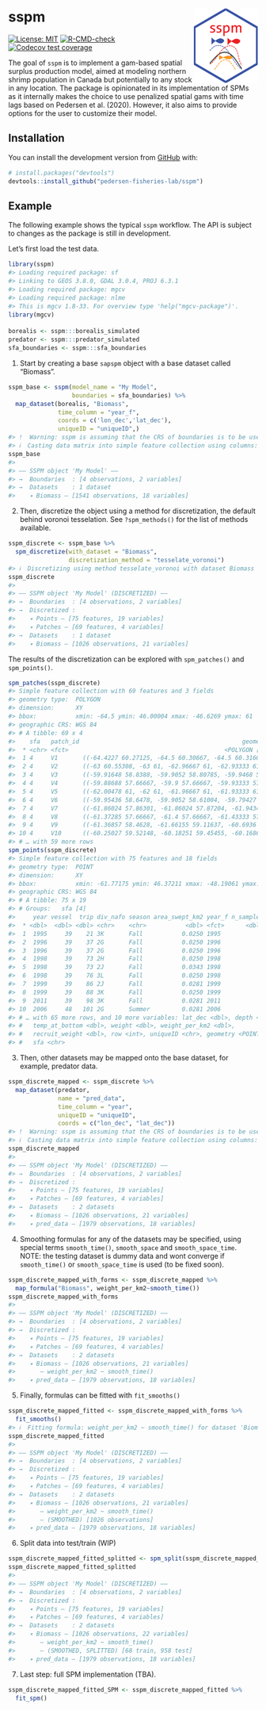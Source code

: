 
<!-- README.md is generated from README.Rmd. Please edit that file -->

# sspm <img src='man/figures/logo.png' align="right" height="150" />

<!-- badges: start -->

[![License:
MIT](https://img.shields.io/badge/License-MIT-yellow.svg)](https://opensource.org/licenses/MIT/)
[![R-CMD-check](https://github.com/pedersen-fisheries-lab/sspm/workflows/R-CMD-check/badge.svg)](https://github.com/pedersen-fisheries-lab/sspm/actions)
[![Codecov test
coverage](https://codecov.io/gh/pedersen-fisheries-lab/sspm/branch/main/graph/badge.svg)](https://codecov.io/gh/pedersen-fisheries-lab/sspm?branch=main)
<!-- [![Downloads](https://cranlogs.r-pkg.org/badges/sspm?color=brightgreen)](https://CRAN.R-project.org/package=sspm/)
[![Latest Release](https://img.shields.io/github/v/release/pedersen-fisheries-lab/sspm?label=Latest%20Release)](https://github.com/pedersen-fisheries-lab/sspm/releases/latest)
[![CRAN Version](https://img.shields.io/cran/v/sspm?label=CRAN%20Version)](https://CRAN.R-project.org/package=sspm)
[![GitHub Version](https://img.shields.io/github/r-package/v/pedersen-fisheries-lab/sspm?label=GitHub%20Version)](https://github.com/pedersen-fisheries-lab/sspm/blob/dev/DESCRIPTION) -->
<!-- badges: end -->

The goal of `sspm` is to implement a gam-based spatial surplus
production model, aimed at modeling northern shrimp population in Canada
but potentially to any stock in any location. The package is opinionated
in its implementation of SPMs as it internally makes the choice to use
penalized spatial gams with time lags based on Pedersen et al. (2020).
However, it also aims to provide options for the user to customize their
model.

## Installation

<!-- You can install the released version of sspm from [CRAN](https://CRAN.R-project.org) with: -->
<!-- ``` r -->
<!-- install.packages("sspm") -->
<!-- ``` -->

You can install the development version from
[GitHub](https://github.com/) with:

``` r
# install.packages("devtools")
devtools::install_github("pedersen-fisheries-lab/sspm")
```

## Example

The following example shows the typical `sspm` workflow. The API is
subject to changes as the package is still in development.

Let’s first load the test data.

``` r
library(sspm)
#> Loading required package: sf
#> Linking to GEOS 3.8.0, GDAL 3.0.4, PROJ 6.3.1
#> Loading required package: mgcv
#> Loading required package: nlme
#> This is mgcv 1.8-33. For overview type 'help("mgcv-package")'.
library(mgcv)

borealis <- sspm:::borealis_simulated
predator <- sspm:::predator_simulated
sfa_boundaries <- sspm:::sfa_boundaries
```

1.  Start by creating a base `sapspm` object with a base dataset called
    “Biomass”.

``` r
sspm_base <- sspm(model_name = "My Model",
                  boundaries = sfa_boundaries) %>% 
  map_dataset(borealis, "Biomass",
              time_column = "year_f",
              coords = c('lon_dec','lat_dec'),
              uniqueID = "uniqueID",)
#> !  Warning: sspm is assuming that the CRS of boundaries is to be used for casting
#> ℹ  Casting data matrix into simple feature collection using columns: lon_dec, lat_dec
sspm_base
#> 
#> ‒‒ SSPM object 'My Model' ‒‒
#> →  Boundaries  : [4 observations, 2 variables]
#> →  Datasets    : 1 dataset
#>    ٭ Biomass — [1541 observations, 18 variables]
```

2.  Then, discretize the object using a method for discretization, the
    default behind voronoi tesselation. See `?spm_methods()` for the
    list of methods available.

``` r
sspm_discrete <- sspm_base %>%
  spm_discretize(with_dataset = "Biomass", 
                 discretization_method = "tesselate_voronoi")
#> ℹ  Discretizing using method tesselate_voronoi with dataset Biomass
sspm_discrete
#> 
#> ‒‒ SSPM object 'My Model' (DISCRETIZED) ‒‒
#> →  Boundaries  : [4 observations, 2 variables]
#> →  Discretized : 
#>    ٭ Points — [75 features, 19 variables]
#>    ٭ Patches — [69 features, 4 variables]
#> →  Datasets    : 1 dataset
#>    ٭ Biomass — [1026 observations, 21 variables]
```

The results of the discretization can be explored with `spm_patches()`
and `spm_points()`.

``` r
spm_patches(sspm_discrete)
#> Simple feature collection with 69 features and 3 fields
#> geometry type:  POLYGON
#> dimension:      XY
#> bbox:           xmin: -64.5 ymin: 46.00004 xmax: -46.6269 ymax: 61
#> geographic CRS: WGS 84
#> # A tibble: 69 x 4
#>    sfa   patch_id                                              geometry area_km2
#>  * <chr> <fct>                                            <POLYGON [°]>    <dbl>
#>  1 4     V1       ((-64.4227 60.27125, -64.5 60.30667, -64.5 60.31667,…   20236.
#>  2 4     V2       ((-63 60.55308, -63 61, -62.96667 61, -62.93333 61, …   14675.
#>  3 4     V3       ((-59.91648 58.8388, -59.9052 58.80785, -59.9468 58.…    4127.
#>  4 4     V4       ((-59.88688 57.66667, -59.9 57.66667, -59.93333 57.6…    2742.
#>  5 4     V5       ((-62.00478 61, -62 61, -61.96667 61, -61.93333 61, …    5560.
#>  6 4     V6       ((-59.95436 58.6478, -59.9052 58.61004, -59.79427 58…    1515.
#>  7 4     V7       ((-61.86024 57.86301, -61.86024 57.87204, -61.94343 …    3819.
#>  8 4     V8       ((-61.37285 57.66667, -61.4 57.66667, -61.43333 57.6…    4376.
#>  9 4     V9       ((-61.36857 58.4628, -61.66155 59.11637, -60.6936 58…    2702.
#> 10 4     V10      ((-60.25027 59.52148, -60.18251 59.45455, -60.16864 …    2445.
#> # … with 59 more rows
spm_points(sspm_discrete)
#> Simple feature collection with 75 features and 18 fields
#> geometry type:  POINT
#> dimension:      XY
#> bbox:           xmin: -61.77175 ymin: 46.37211 xmax: -48.19061 ymax: 59.70288
#> geographic CRS: WGS 84
#> # A tibble: 75 x 19
#> # Groups:   sfa [4]
#>     year vessel  trip div_nafo season area_swept_km2 year_f n_samples lon_dec
#>  * <dbl>  <dbl> <dbl> <chr>    <chr>           <dbl> <fct>      <dbl>   <dbl>
#>  1  1995     39    21 3K       Fall           0.0250 1995           5   -56.4
#>  2  1996     39    37 2G       Fall           0.0250 1996           5   -53.0
#>  3  1996     39    37 2G       Fall           0.0250 1996           5   -61.8
#>  4  1998     39    73 2H       Fall           0.0250 1998           5   -56.1
#>  5  1998     39    73 2J       Fall           0.0343 1998           5   -53.2
#>  6  1998     39    76 3L       Fall           0.0250 1998           5   -53.7
#>  7  1999     39    86 2J       Fall           0.0281 1999           5   -57.8
#>  8  1999     39    88 3K       Fall           0.0250 1999           5   -53.6
#>  9  2011     39    98 3K       Fall           0.0281 2011           5   -61.2
#> 10  2006     48   101 2G       Summer         0.0281 2006           5   -56.1
#> # … with 65 more rows, and 10 more variables: lat_dec <dbl>, depth <dbl>,
#> #   temp_at_bottom <dbl>, weight <dbl>, weight_per_km2 <dbl>,
#> #   recruit_weight <dbl>, row <int>, uniqueID <chr>, geometry <POINT [°]>,
#> #   sfa <chr>
```

3.  Then, other datasets may be mapped onto the base dataset, for
    example, predator data.

``` r
sspm_discrete_mapped <- sspm_discrete %>%
  map_dataset(predator,
              name = "pred_data",
              time_column = "year",
              uniqueID = "uniqueID",
              coords = c("lon_dec", "lat_dec"))
#> !  Warning: sspm is assuming that the CRS of boundaries is to be used for casting
#> ℹ  Casting data matrix into simple feature collection using columns: lon_dec, lat_dec
sspm_discrete_mapped
#> 
#> ‒‒ SSPM object 'My Model' (DISCRETIZED) ‒‒
#> →  Boundaries  : [4 observations, 2 variables]
#> →  Discretized : 
#>    ٭ Points — [75 features, 19 variables]
#>    ٭ Patches — [69 features, 4 variables]
#> →  Datasets    : 2 datasets
#>    ٭ Biomass — [1026 observations, 21 variables]
#>    ٭ pred_data — [1979 observations, 18 variables]
```

4.  Smoothing formulas for any of the datasets may be specified, using
    special terms `smooth_time()`, `smooth_space` and
    `smooth_space_time`. NOTE: the testing dataset is dummy data and
    wont converge if `smooth_time()` or `smooth_space_time` is used (to
    be fixed soon).

``` r
sspm_discrete_mapped_with_forms <- sspm_discrete_mapped %>%
  map_formula("Biomass", weight_per_km2~smooth_time())
sspm_discrete_mapped_with_forms
#> 
#> ‒‒ SSPM object 'My Model' (DISCRETIZED) ‒‒
#> →  Boundaries  : [4 observations, 2 variables]
#> →  Discretized : 
#>    ٭ Points — [75 features, 19 variables]
#>    ٭ Patches — [69 features, 4 variables]
#> →  Datasets    : 2 datasets
#>    ٭ Biomass — [1026 observations, 21 variables]
#>       – weight_per_km2 ~ smooth_time()
#>    ٭ pred_data — [1979 observations, 18 variables]
```

5.  Finally, formulas can be fitted with `fit_smooths()`

``` r
sspm_discrete_mapped_fitted <- sspm_discrete_mapped_with_forms %>%
  fit_smooths()
#> ℹ  Fitting formula: weight_per_km2 ~ smooth_time() for dataset 'Biomass'
sspm_discrete_mapped_fitted
#> 
#> ‒‒ SSPM object 'My Model' (DISCRETIZED) ‒‒
#> →  Boundaries  : [4 observations, 2 variables]
#> →  Discretized : 
#>    ٭ Points — [75 features, 19 variables]
#>    ٭ Patches — [69 features, 4 variables]
#> →  Datasets    : 2 datasets
#>    ٭ Biomass — [1026 observations, 21 variables]
#>       – weight_per_km2 ~ smooth_time()
#>       – (SMOOTHED) [1026 observations]
#>    ٭ pred_data — [1979 observations, 18 variables]
```

6.  Split data into test/train (WIP)

``` r
sspm_discrete_mapped_fitted_splitted <- spm_split(sspm_discrete_mapped_fitted, "Biomass", year %in% c(1996, 1997))
sspm_discrete_mapped_fitted_splitted
#> 
#> ‒‒ SSPM object 'My Model' (DISCRETIZED) ‒‒
#> →  Boundaries  : [4 observations, 2 variables]
#> →  Discretized : 
#>    ٭ Points — [75 features, 19 variables]
#>    ٭ Patches — [69 features, 4 variables]
#> →  Datasets    : 2 datasets
#>    ٭ Biomass — [1026 observations, 22 variables]
#>       – weight_per_km2 ~ smooth_time()
#>       – (SMOOTHED, SPLITTED) [68 train, 958 test]
#>    ٭ pred_data — [1979 observations, 18 variables]
```

7.  Last step: full SPM implementation (TBA).

``` r
sspm_discrete_mapped_fitted_SPM <- sspm_discrete_mapped_fitted %>% 
  fit_spm()
```
